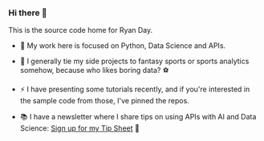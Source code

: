 ### Hi there 👋
This is the source code home for Ryan Day.

- 🔭 My work here is focused on Python, Data Science and APIs.
- :football: I generally tie my side projects to fantasy sports or sports analytics somehow, because who likes boring data? :soccer:

- ⚡ I have presenting some tutorials recently, and if you're interested in the sample code from those, I've pinned the repos.

- 📚 I have a newsletter where I share tips on using APIs with AI and Data Science: [Sign up for my Tip Sheet](https://tips.handsonapibook.com) 📕
<!--
**Ryandaydev/ryandaydev** is a ✨ _special_ ✨ repository because its `README.md` (this file) appears on your GitHub profile.

Here are some ideas to get you started:

-  I’m currently learning ...
- 👯 I’m looking to collaborate on ...
- 🤔 I’m looking for help with ...
- 💬 Ask me about ...
- 📫 How to reach me: ...
- 😄 Pronouns: ...
- ⚡ Fun fact: ...
-->
